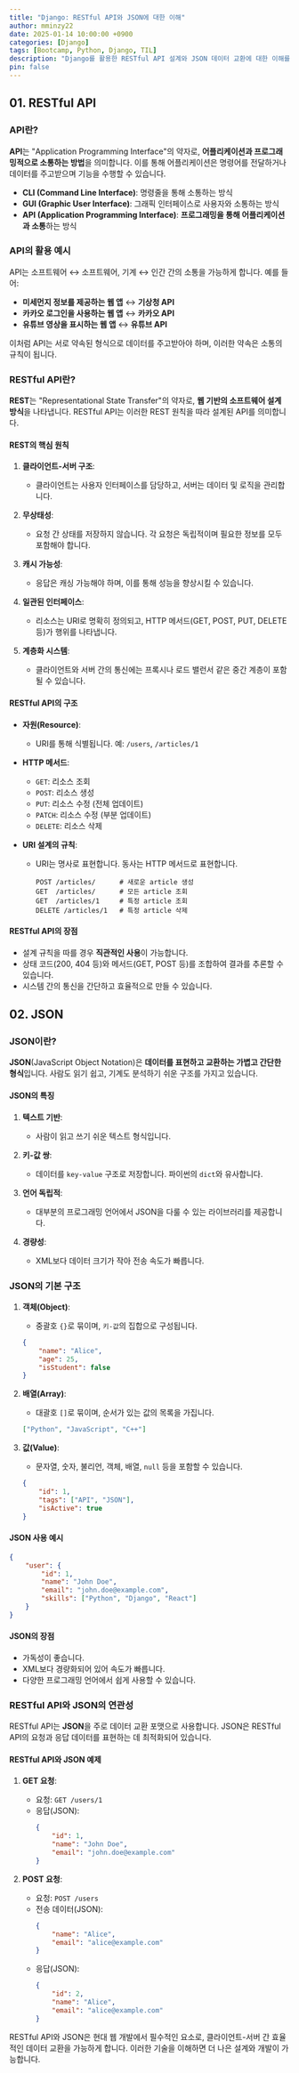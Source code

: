 ```yaml
---
title: "Django: RESTful API와 JSON에 대한 이해"
author: mminzy22
date: 2025-01-14 10:00:00 +0900
categories: [Django]
tags: [Bootcamp, Python, Django, TIL]
description: "Django를 활용한 RESTful API 설계와 JSON 데이터 교환에 대한 이해를 돕는 가이드."
pin: false
---
```




## **01. RESTful API**

### API란?

**API**는 "Application Programming Interface"의 약자로, **어플리케이션과 프로그래밍적으로 소통하는 방법**을 의미합니다. 이를 통해 어플리케이션은 명령어를 전달하거나 데이터를 주고받으며 기능을 수행할 수 있습니다.

- **CLI (Command Line Interface)**: 명령줄을 통해 소통하는 방식
- **GUI (Graphic User Interface)**: 그래픽 인터페이스로 사용자와 소통하는 방식
- **API (Application Programming Interface)**: **프로그래밍을 통해 어플리케이션과 소통**하는 방식

### API의 활용 예시

API는 소프트웨어 ↔ 소프트웨어, 기계 ↔ 인간 간의 소통을 가능하게 합니다. 예를 들어:

- **미세먼지 정보를 제공하는 웹 앱** ↔ **기상청 API**
- **카카오 로그인을 사용하는 웹 앱** ↔ **카카오 API**
- **유튜브 영상을 표시하는 웹 앱** ↔ **유튜브 API**

이처럼 API는 서로 약속된 형식으로 데이터를 주고받아야 하며, 이러한 약속은 소통의 규칙이 됩니다.


### RESTful API란?

**REST**는 "Representational State Transfer"의 약자로, **웹 기반의 소프트웨어 설계 방식**을 나타냅니다. RESTful API는 이러한 REST 원칙을 따라 설계된 API를 의미합니다.

#### REST의 핵심 원칙

1. **클라이언트-서버 구조**:
   - 클라이언트는 사용자 인터페이스를 담당하고, 서버는 데이터 및 로직을 관리합니다.

2. **무상태성**:
   - 요청 간 상태를 저장하지 않습니다. 각 요청은 독립적이며 필요한 정보를 모두 포함해야 합니다.

3. **캐시 가능성**:
   - 응답은 캐싱 가능해야 하며, 이를 통해 성능을 향상시킬 수 있습니다.

4. **일관된 인터페이스**:
   - 리소스는 URI로 명확히 정의되고, HTTP 메서드(GET, POST, PUT, DELETE 등)가 행위를 나타냅니다.

5. **계층화 시스템**:
   - 클라이언트와 서버 간의 통신에는 프록시나 로드 밸런서 같은 중간 계층이 포함될 수 있습니다.

#### RESTful API의 구조

- **자원(Resource)**:
  - URI를 통해 식별됩니다. 예: `/users`, `/articles/1`

- **HTTP 메서드**:
  - `GET`: 리소스 조회
  - `POST`: 리소스 생성
  - `PUT`: 리소스 수정 (전체 업데이트)
  - `PATCH`: 리소스 수정 (부분 업데이트)
  - `DELETE`: 리소스 삭제

- **URI 설계의 규칙**:
  - URI는 명사로 표현합니다. 동사는 HTTP 메서드로 표현합니다.
    ```
    POST /articles/      # 새로운 article 생성
    GET  /articles/      # 모든 article 조회
    GET  /articles/1     # 특정 article 조회
    DELETE /articles/1   # 특정 article 삭제
    ```

#### RESTful API의 장점

- 설계 규칙을 따를 경우 **직관적인 사용**이 가능합니다.
- 상태 코드(200, 404 등)와 메서드(GET, POST 등)를 조합하여 결과를 추론할 수 있습니다.
- 시스템 간의 통신을 간단하고 효율적으로 만들 수 있습니다.


## **02. JSON**

### JSON이란?

**JSON**(JavaScript Object Notation)은 **데이터를 표현하고 교환하는 가볍고 간단한 형식**입니다. 사람도 읽기 쉽고, 기계도 분석하기 쉬운 구조를 가지고 있습니다.

#### JSON의 특징

1. **텍스트 기반**:
   - 사람이 읽고 쓰기 쉬운 텍스트 형식입니다.

2. **키-값 쌍**:
   - 데이터를 `key-value` 구조로 저장합니다. 파이썬의 `dict`와 유사합니다.

3. **언어 독립적**:
   - 대부분의 프로그래밍 언어에서 JSON을 다룰 수 있는 라이브러리를 제공합니다.

4. **경량성**:
   - XML보다 데이터 크기가 작아 전송 속도가 빠릅니다.


### JSON의 기본 구조

1. **객체(Object)**:
   - 중괄호 `{}`로 묶이며, `키-값`의 집합으로 구성됩니다.
   ```json
   {
       "name": "Alice",
       "age": 25,
       "isStudent": false
   }
   ```

2. **배열(Array)**:
   - 대괄호 `[]`로 묶이며, 순서가 있는 값의 목록을 가집니다.
   ```json
   ["Python", "JavaScript", "C++"]
   ```

3. **값(Value)**:
   - 문자열, 숫자, 불리언, 객체, 배열, `null` 등을 포함할 수 있습니다.
   ```json
   {
       "id": 1,
       "tags": ["API", "JSON"],
       "isActive": true
   }
   ```

#### JSON 사용 예시

```json
{
    "user": {
        "id": 1,
        "name": "John Doe",
        "email": "john.doe@example.com",
        "skills": ["Python", "Django", "React"]
    }
}
```

#### JSON의 장점

- 가독성이 좋습니다.
- XML보다 경량화되어 있어 속도가 빠릅니다.
- 다양한 프로그래밍 언어에서 쉽게 사용할 수 있습니다.


### RESTful API와 JSON의 연관성

RESTful API는 **JSON**을 주로 데이터 교환 포맷으로 사용합니다. JSON은 RESTful API의 요청과 응답 데이터를 표현하는 데 최적화되어 있습니다.

#### RESTful API와 JSON 예제

1. **GET 요청**:
   - 요청: `GET /users/1`
   - 응답(JSON):
     ```json
     {
         "id": 1,
         "name": "John Doe",
         "email": "john.doe@example.com"
     }
     ```

2. **POST 요청**:
   - 요청: `POST /users`
   - 전송 데이터(JSON):
     ```json
     {
         "name": "Alice",
         "email": "alice@example.com"
     }
     ```
   - 응답(JSON):
     ```json
     {
         "id": 2,
         "name": "Alice",
         "email": "alice@example.com"
     }
     ```

RESTful API와 JSON은 현대 웹 개발에서 필수적인 요소로, 클라이언트-서버 간 효율적인 데이터 교환을 가능하게 합니다. 이러한 기술을 이해하면 더 나은 설계와 개발이 가능합니다.


